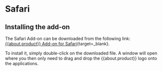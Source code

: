 # Safari

## Installing the add-on

The Safari Add-on can be downloaded from the following link:
[{{about.product}} Add-on for Safari]({{url.addon_safari}}){target=_blank}.

To install it, simply double-click on the downloaded file. A window will open where you then only need to drag and drop the {{about.product}} logo onto the applications.
